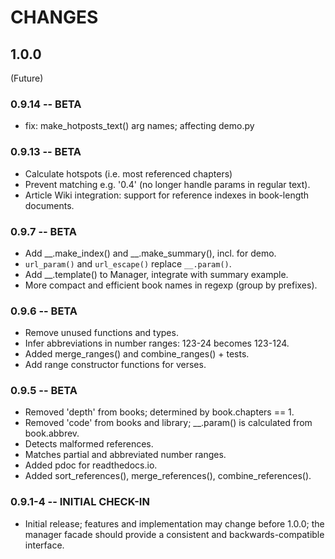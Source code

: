 # CHANGES

## 1.0.0

(Future)

### 0.9.14 -- BETA

* fix: make_hotposts_text() arg names; affecting demo.py

### 0.9.13 -- BETA

* Calculate hotspots (i.e. most referenced chapters)
* Prevent matching e.g. '0.4' (no longer handle params in regular text). 
* Article Wiki integration: support for reference indexes in book-length documents.

### 0.9.7 -- BETA

* Add __.make_index() and __.make_summary(), incl. for demo.
* `url_param()` and `url_escape()` replace `__.param()`.
* Add __.template() to Manager, integrate with summary example.
* More compact and efficient book names in regexp (group by prefixes).

### 0.9.6 -- BETA

* Remove unused functions and types.
* Infer abbreviations in number ranges: 123-24 becomes 123-124.
* Added merge_ranges() and combine_ranges() + tests.
* Add range constructor functions for verses.

### 0.9.5 -- BETA

* Removed 'depth' from books; determined by book.chapters == 1.
* Removed 'code' from books and library; __.param() is calculated 
    from book.abbrev.
* Detects malformed references.
* Matches partial and abbreviated number ranges.
* Added pdoc for readthedocs.io.
* Added sort_references(), merge_references(), combine_references().

### 0.9.1-4 -- INITIAL CHECK-IN

* Initial release; features and implementation may change before 1.0.0; the
  manager facade should provide a consistent and backwards-compatible
  interface.
